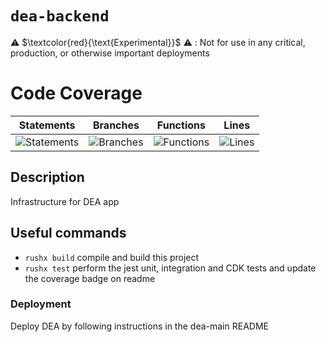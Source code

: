 # `dea-backend`

⚠️ $\textcolor{red}{\text{Experimental}}$ ⚠️ : Not for use in any critical, production, or otherwise important deployments

# Code Coverage

| Statements                                                                               | Branches                                                                             | Functions                                                                              | Lines                                                                          |
| ---------------------------------------------------------------------------------------- | ------------------------------------------------------------------------------------ | -------------------------------------------------------------------------------------- | ------------------------------------------------------------------------------ |
| ![Statements](https://img.shields.io/badge/statements-96.92%25-brightgreen.svg?style=flat) | ![Branches](https://img.shields.io/badge/branches-91.11%25-brightgreen.svg?style=flat) | ![Functions](https://img.shields.io/badge/functions-91.46%25-brightgreen.svg?style=flat) | ![Lines](https://img.shields.io/badge/lines-96.88%25-brightgreen.svg?style=flat) |

## Description

Infrastructure for DEA app

## Useful commands

- `rushx build` compile and build this project
- `rushx test` perform the jest unit, integration and CDK tests and update the coverage badge on readme

### Deployment

Deploy DEA by following instructions in the dea-main README

